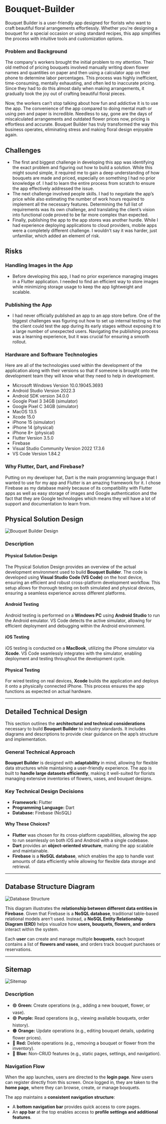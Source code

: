 # Bouquet-Builder
Bouquet Builder is a user-friendly app designed for florists who want to craft beautiful floral arrangements effortlessly. Whether you're designing a bouquet for a special occasion or using standard recipes, this app simplifies the process with intuitive tools and customization options.

### Problem and Background

The company's workers brought the initial problem to my attention. Their old method of pricing bouquets involved manually writing down flower names and quantities on paper and then using a calculator app on their phone to determine labor percentages. This process was highly inefficient, time-consuming, mentally exhausting, and often led to inaccurate pricing. Since they had to do this almost daily when making arrangements, it gradually took the joy out of crafting beautiful floral pieces.

Now, the workers can’t stop talking about how fun and addictive it is to use the app. The convenience of the app compared to doing mental math or using pen and paper is incredible. Needless to say, gone are the days of miscalculated arrangements and outdated flower prices now, pricing is effortless and accurate. Bouquet Builder has truly transformed the way this business operates, eliminating stress and making floral design enjoyable again.


## Challenges
- The first and biggest challenge in developing this app was identifying the exact problem and figuring out how to build a solution. While this might sound simple, it required me to gain a deep understanding of how bouquets are made and priced, especially on something I had no prior knowledge of. I had to learn the entire process from scratch to ensure the app effectively addressed the issue.
- The next challenge involved people skills. I had to negotiate the app’s price while also estimating the number of work hours required to implement all the necessary features. Determining the full list of requirements was its own challenge, and translating the client’s vision into functional code proved to be far more complex than expected.
- Finally, publishing the app to the app stores was another hurdle. While I had experience deploying applications to cloud providers, mobile apps were a completely different challenge. I wouldn’t say it was harder, just unfamiliar, which added an element of risk.


## Risks
### Handling Images in the App
- Before developing this app, I had no prior experience managing images in a Flutter application. I needed to find an efficient way to store images while minimizing storage usage to keep the app lightweight and scalable.
  
### Publishing the App

- I had never officially published an app to an app store before. One of the biggest challenges was figuring out how to set up internal testing so that the client could test the app during its early stages without exposing it to a large number of unexpected users. Navigating the publishing process was a learning experience, but it was crucial for ensuring a smooth rollout.

### Hardware and Software Technologies
Here are all of the technologies used within the development of the application along with their versions so that if someone is brought onto the development team they will know what they need to help in development.


- Microsoft Windows Version 10.0.19045.3693
- Android Studio Version  2022.3
- Android SDK version 34.0.0
- Google Pixel 3 34GB (simulator)
- Google Pixel C 34GB (simulator)
- MacOS 13.5
- Xcode 15.0
- iPhone 15 (simulator)
- iPhone 14 (physical)
- iPhone 8+ (physical)
- Flutter Version 3.5.0
- Firebase
- Visual Studio Community Version 2022 17.3.6
- VS Code Version 1.84.2

### Why Flutter, Dart, and Firebase?
Putting on my developer hat, Dart is the main programming language that I wanted to use for my app and Flutter is an amazing framework for it.
I chose Firebase as my database mainly because of its compatibility with Flutter apps as well as easy storage of images and Google authentication and the fact that they are Google technologies which means they will have a lot of support and documentation to learn from.


## **Physical Solution Design**  

![Bouquet Builder Design](INSERT_IMAGE_URL_HERE)  

### **Description**  

#### **Physical Solution Design**  
The Physical Solution Design provides an overview of the actual development environment used to build **Bouquet Builder**. The code is developed using **Visual Studio Code (VS Code)** on the host device, ensuring an efficient and robust cross-platform development workflow. This setup allows for thorough testing on both simulated and physical devices, ensuring a seamless experience across different platforms.  

#### **Android Testing**  
Android testing is performed on a **Windows PC** using **Android Studio** to run the Android emulator. VS Code detects the active simulator, allowing for efficient deployment and debugging within the Android environment.  

#### **iOS Testing**  
iOS testing is conducted on a **MacBook**, utilizing the iPhone simulator via **Xcode**. VS Code seamlessly integrates with the simulator, enabling deployment and testing throughout the development cycle.  

#### **Physical Testing**  
For wired testing on real devices, **Xcode** builds the application and deploys it onto a physically connected iPhone. This process ensures the app functions as expected on actual hardware.  

---

## **Detailed Technical Design**  
This section outlines the **architectural and technical considerations** necessary to build **Bouquet Builder** to industry standards. It includes diagrams and descriptions to provide clear guidance on the app’s structure and implementation.  

### **General Technical Approach**  
**Bouquet Builder** is designed with **adaptability** in mind, allowing for flexible data structures while maintaining a user-friendly experience. The app is built to **handle large datasets efficiently**, making it well-suited for florists managing extensive inventories of flowers, vases, and bouquet designs.  

### **Key Technical Design Decisions**  
- **Framework:** Flutter  
- **Programming Language:** Dart  
- **Database:** Firebase (NoSQL)  

#### **Why These Choices?**  
- **Flutter** was chosen for its cross-platform capabilities, allowing the app to run seamlessly on both iOS and Android with a single codebase.  
- **Dart** provides an **object-oriented structure**, making the app scalable and maintainable.  
- **Firebase** is a **NoSQL database**, which enables the app to handle vast amounts of data efficiently while allowing for flexible data storage and retrieval.  

---

## **Database Structure Diagram**  

![Database Structure](INSERT_IMAGE_URL_HERE)  

This diagram illustrates the **relationship between different data entities in Firebase**. Given that Firebase is a **NoSQL database**, traditional table-based relational models aren’t used. Instead, a **NoSQL Entity Relationship Diagram (ERD)** helps visualize how **users, bouquets, flowers, and orders** interact within the system.  

Each **user** can create and manage multiple **bouquets**, each bouquet contains a list of **flowers and vases**, and orders track bouquet purchases or reservations.  

---

## **Sitemap**  

![Sitemap](INSERT_IMAGE_URL_HERE)  

### **Description**  

- 🟢 **Green:** Create operations (e.g., adding a new bouquet, flower, or vase).  
- 🟣 **Purple:** Read operations (e.g., viewing available bouquets, order history).  
- 🟠 **Orange:** Update operations (e.g., editing bouquet details, updating flower prices).  
- 🔴 **Red:** Delete operations (e.g., removing a bouquet or flower from the inventory).  
- 🔵 **Blue:** Non-CRUD features (e.g., static pages, settings, and navigation).  

### **Navigation Flow**  
When the app launches, users are directed to the **login page**. New users can register directly from this screen. Once logged in, they are taken to the **home page**, where they can browse, create, or manage bouquets.  

The app maintains a **consistent navigation structure**:  
- A **bottom navigation bar** provides quick access to core pages.  
- An **app bar** at the top enables access to **profile settings and additional features**.
